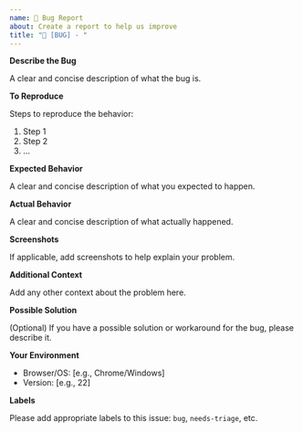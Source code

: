 ```yaml
---
name: 🐛 Bug Report
about: Create a report to help us improve
title: "🐛 [BUG] - "
---
```


**Describe the Bug**

A clear and concise description of what the bug is.

**To Reproduce**

Steps to reproduce the behavior:

1. Step 1
2. Step 2
3. ...

**Expected Behavior**

A clear and concise description of what you expected to happen.

**Actual Behavior**

A clear and concise description of what actually happened.

**Screenshots**

If applicable, add screenshots to help explain your problem.

**Additional Context**

Add any other context about the problem here.

**Possible Solution**

(Optional) If you have a possible solution or workaround for the bug, please describe it.

**Your Environment**

- Browser/OS: [e.g., Chrome/Windows]
- Version: [e.g., 22]

**Labels**

Please add appropriate labels to this issue: `bug`, `needs-triage`, etc.
